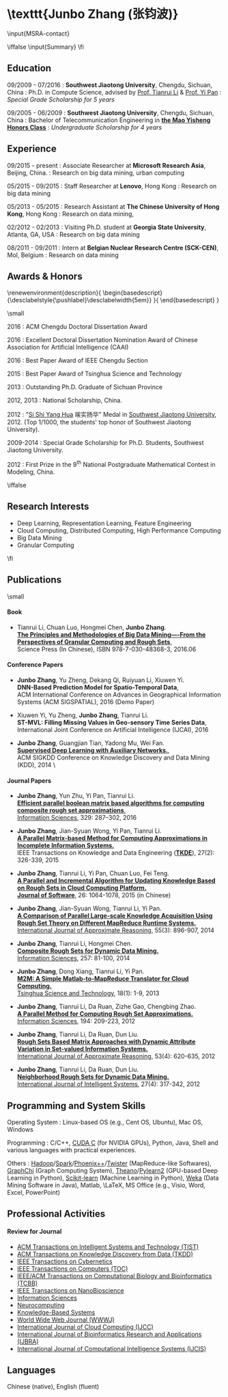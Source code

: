 \texttt{Junbo Zhang (张钧波)}
===========

\input{MSRA-contact}

\iffalse
\input{Summary}
\fi


Education
---------
09/2009 - 07/2016
:   **Southwest Jiaotong University**, Chengdu, Sichuan, China
:   Ph.D. in Compute Science, advised by [Prof. Tianrui Li](http://userweb.swjtu.edu.cn/Userweb/trli30/index.htm) \& [Prof. Yi Pan](http://www.cs.gsu.edu/pan/)
:   *Special Grade Scholarship for 5 years*

09/2005 - 06/2009
:   **Southwest Jiaotong University**, Chengdu, Sichuan, China
:   Bachelor of Telecommunication Engineering in [**the Mao Yisheng Honors Class**](http://my.qy1896.com/en/)
:   *Undergraduate Scholarship for 4 years*

Experience
----------
09/2015 - present
:   Associate Researcher at **Microsoft Research Asia**, Beijing, China. 
:   Research on big data mining, urban computing

05/2015 - 09/2015
:   Staff Researcher at **Lenovo**, Hong Kong
:   Research on big data mining

05/2013 - 05/2015
:   Research Assistant at **The Chinese University of Hong Kong**, Hong Kong
:   Research on data mining, 

02/2012 - 02/2013
:   Visiting Ph.D. student at **Georgia State University**, Atlanta, GA, USA
:   Research on big data mining

08/2011 - 09/2011
:   Intern at **Belgian Nuclear Research Centre (SCK-CEN)**, Mol, Belgium
:   Research on data mining

Awards & Honors
---------------
\renewenvironment{description}{
  \begin{basedescript}{\desclabelstyle{\pushlabel}\desclabelwidth{5em}}
}{
  \end{basedescript}
}

\small

2016
:   ACM Chengdu Doctoral Dissertation Award

2016
:   Excellent Doctoral Dissertation Nomination Award of Chinese Association for Artificial Intelligence (CAAI)

2016
:   Best Paper Award of IEEE Chengdu Section

2015
:   Best Paper Award of Tsinghua Science and Technology

2013
:   Outstanding Ph.D. Graduate of Sichuan Province

2012, 2013
:	National Scholarship, China.

2012
:	"[Si Shi Yang Hua](http://baike.baidu.com/view/644025.htm) 竢实扬华"
     Medal in [Southwest Jiaotong
    University](http://www.swjtu.edu.cn/), 2012. (Top 1/1000, the
    students' top honor of Southwest Jiaotong University).

2009-2014
:	Special Grade Scholarship for Ph.D. Students, Southwest Jiaotong University.

2012
:	First Prize in the $9^{\text{th}}$ National Postgraduate Mathematical Contest in Modeling, China.


\iffalse

Research Interests
--------

- Deep Learning, Representation Learning, Feature Engineering
- Cloud Computing, Distributed Computing, High Performance Computing
- Big Data Mining
- Granular Computing

\fi

Publications
------------

\small

#### Book
-   Tianrui Li, Chuan Luo, Hongmei Chen, **Junbo Zhang**. \
    [**The Principles and Methodologies of Big Data Mining—-From the Perspectives of Granular Computing and Rough Sets**,](https://www.amazon.cn/%E5%A4%A7%E6%95%B0%E6%8D%AE%E6%8C%96%E6%8E%98%E7%9A%84%E5%8E%9F%E7%90%86%E4%B8%8E%E6%96%B9%E6%B3%95-%E5%9F%BA%E4%BA%8E%E7%B2%92%E8%AE%A1%E7%AE%97%E4%B8%8E%E7%B2%97%E7%B3%99%E9%9B%86%E7%9A%84%E8%A7%86%E8%A7%92-%E6%9D%8E%E5%A4%A9%E7%91%9E-%E7%AD%89/dp/B01HOREYE4/ref=sr_1_1?ie=UTF8&qid=1468310254&sr=8-1&keywords=%E6%9D%8E%E5%A4%A9%E7%91%9E) \
    Science Press (In Chinese), ISBN 978-7-030-48368-3, 2016.06

#### Conference Papers

-   **Junbo Zhang**, Yu Zheng, Dekang Qi, Ruiyuan Li, Xiuwen Yi. \
    **DNN-Based Prediction Model for Spatio-Temporal Data**, \
    ACM International Conference on Advances in Geographical Information Systems (ACM SIGSPATIAL), 2016 (Demo Paper)

-   Xiuwen Yi, Yu Zheng, **Junbo Zhang**, Tianrui Li.  \
    **ST-MVL: Filling Missing Values in Geo-sensory Time Series Data**, \
    International Joint Conference on Artificial Intelligence (IJCAI), 2016

-   **Junbo Zhang**, Guangjian Tian, Yadong Mu, Wei Fan. \
    **[Supervised Deep Learning with Auxiliary Networks.](http://dx.doi.org/10.1145/2623330.2623618)**, \
    ACM SIGKDD Conference on Knowledge Discovery and Data Mining (KDD), 2014 \

#### Journal Papers

-  **Junbo Zhang**, Yun Zhu, Yi Pan, Tianrui Li. \
    [**Efficient parallel boolean matrix based algorithms for computing composite rough set approximations**.](http://dx.doi.org/10.1016/j.ins.2015.09.022) \
    [Information Sciences](http://www.journals.elsevier.com/information-sciences), 329: 287–302, 2016

-  **Junbo Zhang**, Jian-Syuan Wong, Yi Pan, Tianrui Li. \
    [**A Parallel Matrix-based Method for Computing Approximations in Incomplete Information Systems.**](http://dx.doi.org/10.1109/TKDE.2014.2330821) \
    IEEE Transactions on Knowledge and Data Engineering ([**TKDE**](http://www.computer.org/portal/web/tkde)), 27(2): 326-339, 2015

<!--
-   Dun Liu, Tianrui Li, **Junbo Zhang**. \
    [*Incremental Updating Approximations in Probabilistic Rough Sets Under the Variation of Attributes*](http://dx.doi.org/10.1016/j.knosys.2014.09.008) \
    [**Knowledge-Based Systems**](http://www.journals.elsevier.com/knowledge-based-systems), vol. 73, pp. 81–96, 2015.
-   Anping Zeng, Tianrui Li, Dun Liu, **Junbo Zhang**, Hongmei Chen.\
    [*A Fuzzy Rough Set Approach for Incremental Feature Selection on Hybrid Information Systems.*](http://dx.doi.org/10.1016/j.fss.2014.08.014)\
    [**Fuzzy Sets and Systems**](http://www.journals.elsevier.com/fuzzy-sets-and-systems), vol. 258, pp. 39–60, 2015.
-   Dun Liu, Tianrui Li, **Junbo Zhang**. \
    [*A Rough Set-based Incremental Approach for Learning Knowledge in Dynamic Incomplete Information Systems.*](http://dx.doi.org/10.1016/j.ijar.2014.05.009) \
    [**International Journal of Approximate Reasoning**](http://www.journals.elsevier.com/international-journal-of-approximate-reasoning), vol 55, no. 8, pp. 1764–1786, 2014.
-->
-  **Junbo Zhang**, Tianrui Li, Yi Pan, Chuan Luo, Fei Teng.\
   [**A Parallel and Incremental Algorithm for Updating Knowledge Based on Rough Sets in Cloud Computing Platform.**](http://dx.doi.org/10.13328/j.cnki.jos.004590)\
   [**Journal of Software**](http://www.jos.org.cn/ch/index.aspx), 26: 1064-1078, 2015 (in Chinese)
<!--
-  Anping Zeng, Tianrui Li, **Junbo Zhang**, Hongmei Chen. \
    [*Incremental Maintenance of Rough Fuzzy Set Approximations under the Variation of Object Set*](http://dx.doi.org/10.3233/FI-2014-1051).\
    [**Fundamenta Informaticae**](http://www.iospress.nl/journal/fundamenta-informaticae), vol. 132, no. 3, pp. 401-422, 2014.
-->
-   **Junbo Zhang**, Jian-Syuan Wong, Tianrui Li, Yi Pan.\
     [**A Comparison of Parallel Large-scale Knowledge Acquisition Using Rough Set Theory on Different MapReduce Runtime Systems.**](http://dx.doi.org/10.1016/j.ijar.2013.08.003)\
     [International Journal of Approximate Reasoning](http://www.journals.elsevier.com/international-journal-of-approximate-reasoning), 55(3): 896-907, 2014

-   **Junbo Zhang**, Tianrui Li, Hongmei Chen.\
     [**Composite Rough Sets for Dynamic Data Mining.**](http://dx.doi.org/10.1016/j.ins.2013.08.016)\
     [Information Sciences](http://www.journals.elsevier.com/information-sciences), 257: 81-100, 2014

-   **Junbo Zhang**, Dong Xiang, Tianrui Li, Yi Pan.\
     [**M2M: A Simple Matlab-to-MapReduce Translator for Cloud Computing.**](http://ieeexplore.ieee.org/xpl/articleDetails.jsp?tp=&arnumber=6449402&contentType=Journals+%26+Magazines&queryText%3DM2M%3A+A+simple+Matlab-to-MapReduce+translator+for+Cloud+Computing)\
     [Tsinghua Science and Technology](http://qhxb.lib.tsinghua.edu.cn/english/), 18(1): 1-9, 2013
<!--
-   Yi Pan, **Junbo Zhang**.\
     [*Parallel Programming on Cloud Computing Platforms: Challenges and Solutions.*](http://www.ftrai.org/xe/index.php?mid=joc_published&category=37964&search_keyword=section&search_target=title&document_srl=38459)\
     [**KITCS/FTRA Journal of Convergence**](http://www.ftrai.org/joc/),
    vol. 3, no. 4, pp. 23-28, 2012
-->
-   **Junbo Zhang**, Tianrui Li, Da Ruan, Zizhe Gao, Chengbing Zhao.\
     [**A Parallel Method for Computing Rough Set Approximations.**](http://dx.doi.org/10.1016/j.ins.2011.12.036)\
     [Information Sciences](http://www.journals.elsevier.com/information-sciences), 194: 209-223, 2012

-   **Junbo Zhang**, Tianrui Li, Da Ruan, Dun Liu.\
     [**Rough Sets Based Matrix Approaches with Dynamic Attribute Variation in Set-valued Information Systems.**](http://dx.doi.org/10.1016/j.ijar.2012.01.001)\
     [International Journal of Approximate Reasoning](http://www.journals.elsevier.com/international-journal-of-approximate-reasoning), 53(4): 620-635, 2012

-   **Junbo Zhang**, Tianrui Li, Da Ruan, Dun Liu.\
     [**Neighborhood Rough Sets for Dynamic Data Mining.**](http://dx.doi.org/10.1002/int.21523)\
     [International Journal of Intelligent Systems](http://onlinelibrary.wiley.com/journal/10.1002/[ISSN]1098-111X), 27(4): 317-342, 2012
<!--
-   Dun Liu, Tianrui Li, Da Ruan, **Junbo Zhang**.\
     [*Incremental learning optimization on knowledge discovery in dynamic business intelligent systems*](http://dx.doi.org/10.1007/s10898-010-9607-8
), [**Journal of Global Optimization**](http://www.springer.com/business+%26+management/operations+research/journal/10898), vol. 51, no. 27: pp. 325-344, 2011.
- **Junbo Zhang**, Tianrui Li, Da Ruan.\
   [**Rough Sets Based Incremental Rule Acquisition in Set-Valued Information Systems.**](http://dx.doi.org/10.1007/978-3-642-24806-1_11)\
    [**Autonomous Systems: Developments and Trends**](http://www.springer.com/engineering/computational+intelligence+and+complexity/book/978-3-642-24805-4), pp. 135-146, 2012.
-->


Programming and System Skills
------

Operating System
:   Linux-based OS (e.g., Cent OS, Ubuntu), Mac OS, Windows

Programming
:   C/C++, [CUDA C](http://www.nvidia.com/object/cuda_home_new.html) (for NVIDIA GPUs), Python, Java, Shell and various languages with practical experiences.

Others
:   [Hadoop](http://hadoop.apache.org/)/[Spark](http://spark.apache.org/)/[Phoenix++](http://mapreduce.stanford.edu/)/[Twister](http://www.iterativemapreduce.org/) (MapReduce-like Softwares), [GraphChi](https://github.com/GraphChi) (Graph Computing System), [Theano](http://deeplearning.net/software/theano/)/[Pylearn2](http://deeplearning.net/software/pylearn2/) (GPU-based Deep Learning in Python), [Scikit-learn](http://scikit-learn.org/stable/) (Machine Learning in Python), [Weka](http://www.cs.waikato.ac.nz/ml/weka/) (Data Mining Software in Java), Matlab, \LaTeX, MS Office (e.g., Visio, Word, Excel, PowerPoint)


Professional Activities
-----------------------

#### Review for Journal
-   [ACM Transactions on Intelligent Systems and Technology (TIST)](http://tist.acm.org/)
-   [ACM Transactions on Knowledge Discovery from Data (TKDD)](http://tkdd.acm.org/)
-   [IEEE Transactions on Cybernetics](http://ieeexplore.ieee.org/xpl/RecentIssue.jsp?punumber=6221036)
-   [IEEE Transactions on Computers
    (TOC)](http://www.computer.org/portal/web/tc)
-   [IEEE/ACM Transactions on Computational Biology and Bioinformatics (TCBB)](http://www.computer.org/portal/web/tcbb)
-   [IEEE Transactions on NanoBioscience](http://ieeexplore.ieee.org/xpl/RecentIssue.jsp?punumber=7728)
-   [Information Sciences](http://ees.elsevier.com/ins)
-   [Neurocomputing](http://ees.elsevier.com/neucom)
-   [Knowledge-Based Systems](http://ees.elsevier.com/knosys)
-   [World Wide Web Journal
    (WWWJ)](http://www.editorialmanager.com/wwwj/)
-   [International Journal of Cloud Computing
    (IJCC)](http://www.inderscience.com/jhome.php?jcode=ijcc)
-   [International Journal of Bioinformatics Research and Applications
    (IJBRA)](http://www.inderscience.com/jhome.php?jcode=ijbra)
-   [International Journal of Computational Intelligence Systems
    (IJCIS)](http://www.atlantis-press.com/publications/ijcis/)


Languages
---------
Chinese (native), English (fluent)

